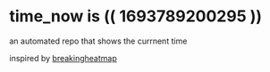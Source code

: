 # time_now is (( 1693789200295 ))

an automated repo that shows the currnent time

inspired by [breakingheatmap](https://github.com/breakingheatmap/breakingheatmap)